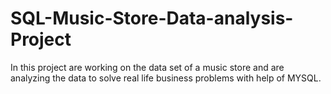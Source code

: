 # SQL-Music-Store-Data-analysis-Project
In this project are working on the data set of a music store and are analyzing the data to solve real life business problems with help of MYSQL.
